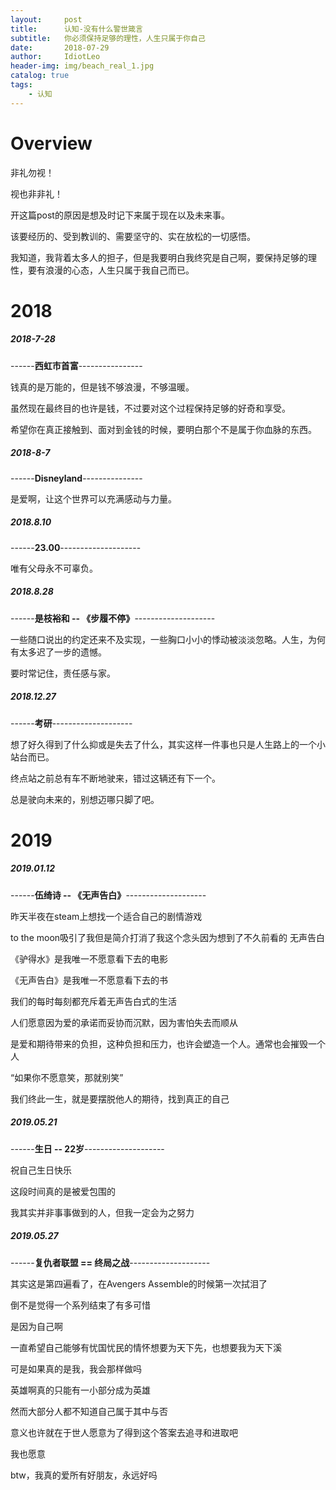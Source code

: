 ```yaml
---
layout:     post
title:      认知-没有什么警世箴言
subtitle:   你必须保持足够的理性，人生只属于你自己
date:       2018-07-29
author:     IdiotLeo
header-img: img/beach_real_1.jpg
catalog: true
tags:
    - 认知
---
```


# Overview

非礼勿视！

视也非非礼！

开这篇post的原因是想及时记下来属于现在以及未来事。

该要经历的、受到教训的、需要坚守的、实在放松的一切感悟。

我知道，我背着太多人的担子，但是我要明白我终究是自己啊，要保持足够的理性，要有浪漫的心态，人生只属于我自己而已。

# 2018

##### 2018-7-28

------**西虹市首富**----------------

钱真的是万能的，但是钱不够浪漫，不够温暖。

虽然现在最终目的也许是钱，不过要对这个过程保持足够的好奇和享受。

希望你在真正接触到、面对到金钱的时候，要明白那个不是属于你血脉的东西。

##### 2018-8-7

------**Disneyland**---------------

是爱啊，让这个世界可以充满感动与力量。

##### 2018.8.10

------**23.00**--------------------

唯有父母永不可辜负。

##### 2018.8.28

------**是枝裕和 -- 《步履不停》**--------------------

一些随口说出的约定还来不及实现，一些胸口小小的悸动被淡淡忽略。人生，为何有太多迟了一步的遗憾。

要时常记住，责任感与家。

##### 2018.12.27

------**考研**--------------------

想了好久得到了什么抑或是失去了什么，其实这样一件事也只是人生路上的一个小站台而已。

终点站之前总有车不断地驶来，错过这辆还有下一个。

总是驶向未来的，别想迈哪只脚了吧。

# 2019

##### 2019.01.12

------**伍绮诗 -- 《无声告白》**--------------------

昨天半夜在steam上想找一个适合自己的剧情游戏

to the moon吸引了我但是简介打消了我这个念头因为想到了不久前看的 无声告白

《驴得水》是我唯一不愿意看下去的电影

《无声告白》是我唯一不愿意看下去的书

我们的每时每刻都充斥着无声告白式的生活

人们愿意因为爱的承诺而妥协而沉默，因为害怕失去而顺从

是爱和期待带来的负担，这种负担和压力，也许会塑造一个人。通常也会摧毁一个人


“如果你不愿意笑，那就别笑”

我们终此一生，就是要摆脱他人的期待，找到真正的自己

##### 2019.05.21

------**生日 -- 22岁**--------------------

祝自己生日快乐

这段时间真的是被爱包围的

我其实并非事事做到的人，但我一定会为之努力

##### 2019.05.27

------**复仇者联盟 == 终局之战**--------------------

其实这是第四遍看了，在Avengers Assemble的时候第一次拭泪了

倒不是觉得一个系列结束了有多可惜

是因为自己啊

一直希望自己能够有忧国忧民的情怀想要为天下先，也想要我为天下溪

可是如果真的是我，我会那样做吗

英雄啊真的只能有一小部分成为英雄

然而大部分人都不知道自己属于其中与否

意义也许就在于世人愿意为了得到这个答案去追寻和进取吧

我也愿意

btw，我真的爱所有好朋友，永远好吗
